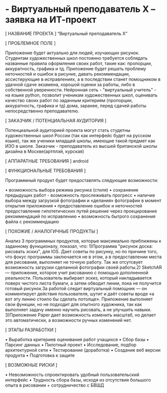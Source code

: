 # - Виртуальный преподаватель X – заявка на ИТ-проект



[ НАЗВАНИЕ ПРОЕКТА ]
“Виртуальный преподаватель X”

[ ПРОБЛЕМНОЕ ПОЛЕ ]

Приложение будет актуально для людей, изучающих рисунок. Студентам художественных школ постоянно требуется соблядать названные правила оформления своих работ, такие как: пропорции, аккуратность, графика и тд. Приложение будет решать проблему неточностей и ошибок в рисунке, давать рекоммендации, ассистирующие в исправлениях, а в последствии станет помощником в удачной сдаче экзамена, хорошой оценки за работы, либо в собственной уверенности. Нейронная сеть - "виртуальный учитель" - на языке python, позволит ученикам художественных школ, оценивать качество своих работ по заданным критериям (пропорции, аккуратность, графика и тд) дома, заранее, перед сдачей работы непосредственно преподавателю.



[ ЗАКАЗЧИК / ПОТЕНЦИАЛЬНАЯ АУДИТОРИЯ ]

Потенциальной аудиторией проекта могут стать студетны художественных школ России (так как интерфейс будет на русском языке), так же ученики младщей школы, имеющие такой предмет как ИЗО в школе. Заказчик - преподаватель из высшей британской школы дизайна в Москве(артплэй, курская)


[ АППАРАТНЫЕ ТРЕБОВАНИЯ ] 
android



[ ФУНКЦИОНАЛЬНЫЕ ТРЕБОВАНИЯ ]

Программный продукт будет предоставлять следующие возможности:

•	возможность выбора режима рисунка (стиля)
•	сохранение предыдущих работ - возможность прослеживать прогресс 
•	наличие выбора между загрузкой фотографии и «делания» фотографии в момент открытия приложения 
•	предоставление ошибок и неточностей предоставление гипотетических путей решение через проецирование рекоммендаций по исправлению 
•	возможность бытрого сохранения файла с рекоммендацию


[ ПОХОЖИЕ / АНАЛОГИЧНЫЕ ПРОДУКТЫ ]

Анализ 3 программных продуктов, которые максимально приближены к заданному функционалу, показал, что:
1)Программа "рисунок доска: рисовать эскиз", для IOS. Дает советы по рисунку, но по причине того, что фокус программы заключается не в этом, а в предоставлении места для рисования, выполняет не точную работу. Так же отсутсвует возможность загрузки сделанной фотографии своей работы.2) SketchAR — приложение, которое учит рисованию с помощью дополненной реальности.
Пользователь выбирает эскиз, который накладывается поверх чистого листа бумаги, а затем обводит линии, пока не получится готовый рисунок.За работой следит виртуальный помощник — он комментирует действия пользователя, шутит и даёт советы вроде «а вот эту линию стоило бы сделать потолще». Приложение выполняет свои функции, но не подходит для опытного художника, так как выполняет задачу именно научить рисовать, а не улучшить навыки. 3)Приложение Paper дает возможность изменить масштаб, но делает это автоматически, а возможности ручных изменений нет.



[ ЭТАПЫ РАЗРАБОТКИ ]

• Выработка критериев оценивания работ учащихся
•	Сбор базы
•	Парсинг данных
•	Пилотный проект
• Исследование, подбор архитектурной сети 
• Тестирование (доработка)
• Создание веб версии продукта
• Подготовка к защите




[ ВОЗМОЖНЫЕ РИСКИ ]


•	Невозможность спроектировать удобный пользовательский интерфейс 
• Трудность сбора базы, исходя из отсутствия большого опыта в рисовании + сотрудничество с БВШД


 

